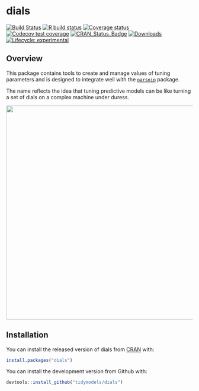 
<!-- README.md is generated from README.Rmd. Please edit that file -->

# dials

[![Build
Status](https://travis-ci.org/tidymodels/dials.svg?branch=master)](https://travis-ci.org/tidymodels/dials)
[![R build
status](https://github.com/tidymodels/dials/workflows/R-CMD-check/badge.svg)](https://github.com/tidymodels/dials/actions)
[![Coverage
status](https://codecov.io/gh/tidymodels/dials/branch/master/graph/badge.svg)](https://codecov.io/github/tidymodels/dials?branch=master)
[![Codecov test
coverage](https://codecov.io/gh/topepo/dials/branch/master/graph/badge.svg)](https://codecov.io/gh/topepo/dials?branch=master)
[![CRAN\_Status\_Badge](http://www.r-pkg.org/badges/version/dials)](https://CRAN.R-project.org/package=dials)
[![Downloads](http://cranlogs.r-pkg.org/badges/dials)](https://CRAN.R-project.org/package=dials)
[![Lifecycle:
experimental](https://img.shields.io/badge/lifecycle-experimental-orange.svg)](https://www.tidyverse.org/lifecycle/#experimental)

## Overview

This package contains tools to create and manage values of tuning
parameters and is designed to integrate well with the
[`parsnip`](https://github.com/tidymodels/parsnip) package.

The name reflects the idea that tuning predictive models can be like
turning a set of dials on a complex machine under duress.

<img src="http://tos.trekcore.com/hd/albums/1x04hd/thenakedtimehd1013.jpg" width="576">

## Installation

You can install the released version of dials from
[CRAN](https://CRAN.R-project.org) with:

``` r
install.packages("dials")
```

You can install the development version from Github with:

``` r
devtools::install_github("tidymodels/dials")
```
